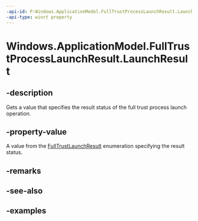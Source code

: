 ```yaml
---
-api-id: P:Windows.ApplicationModel.FullTrustProcessLaunchResult.LaunchResult
-api-type: winrt property
---
```


# Windows.ApplicationModel.FullTrustProcessLaunchResult.LaunchResult

<!--
public Windows.ApplicationModel.FullTrustLaunchResult LaunchResult { get; }
-->


## -description

Gets a value that specifies the result status of the full trust process launch operation.

## -property-value

A value from the [FullTrustLaunchResult](fulltrustlaunchresult.md) enumeration specifying the result status.

## -remarks

## -see-also

## -examples


